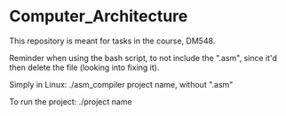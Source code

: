 # Computer_Architecture
This repository is meant for tasks in the course, DM548.

Reminder when using the bash script, to not include the ".asm", since it'd then delete the file (looking into fixing it).

Simply in Linux:
./asm_compiler project name, without ".asm"

To run the project:
./project name

